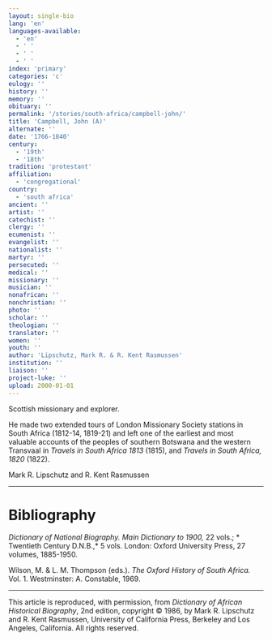 ```yaml
---
layout: single-bio
lang: 'en'
languages-available:
  - 'en'
  - ' '
  - ' '
  - ' '
index: 'primary'
categories: 'c'
eulogy: ''
history: ''
memory: ''
obituary: ''
permalink: '/stories/south-africa/campbell-john/'
title: 'Campbell, John (A)'
alternate: ''
date: '1766-1840'
century:
  - '19th'
  - '18th'
tradition: 'protestant'
affiliation:
  - 'congregational'
country:
  - 'south africa'
ancient: ''
artist: ''
catechist: ''
clergy: ''
ecumenist: ''
evangelist: ''
nationalist: ''
martyr: ''
persecuted: ''
medical: ''
missionary: ''
musician: ''
nonafrican: ''
nonchristian: ''
photo: ''
scholar: ''
theologian: ''
translator: ''
women: ''
youth: ''
author: 'Lipschutz, Mark R. & R. Kent Rasmussen'
institution: ''
liaison: ''
project-luke: ''
upload: 2000-01-01
---
```



Scottish missionary and explorer.

He made two extended tours of London Missionary Society stations in South Africa (1812-14, 1819-21) and left one of the earliest and most valuable accounts of the peoples of southern Botswana and the western Transvaal in *Travels in South Africa 1813* (1815), and *Travels in South Africa, 1820* (1822).

Mark R. Lipschutz and R. Kent Rasmussen

---

# Bibliography

*Dictionary of National Biography.  Main Dictionary to 1900,* 22 vols.; * Twentieth Century D.N.B.,* 5 vols.  London: Oxford University Press, 27 volumes, 1885-1950.

Wilson, M. & L. M. Thompson (eds.).  *The Oxford History of South Africa.*  Vol. 1.   Westminster: A. Constable, 1969.

---

This article is reproduced, with permission, from *Dictionary of African Historical Biography*, 2nd edition, copyright &copy; 1986, by Mark R. Lipschutz and R. Kent Rasmussen,  University of California Press, Berkeley and Los Angeles, California.  All rights reserved.